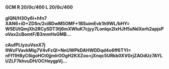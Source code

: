 #### GCM R 20/0c/400 L 20/0c/400
**glQN/H3Oy6i+hfn7**<br/>**XAN6+iD+ZDSn/2ciBDwM5OMF+1BSuimEvk1h9WL/bHY=**<br/>**WSEUtQmjXh2RCySDT3fj6mXWluK7cjyy7Lonlqx2IxHJH5uNdXorh2apjsPoVax2cBomtF/B3mmHsGMB...**<br/><br/>
**cAufPLIyzuVsnX7j**<br/>**9WzFVavkMig7V4vFzQI+NnUWPkDAHWDDqd4o6ff6TYI=**<br/>**nFf11H8yC6igoHCt0jjmlrOOgH2KXZoo+jXnqc5URkb0XVGrjZAOdUz7AYLUZLF7khvuDH/OCHeygpVj...**